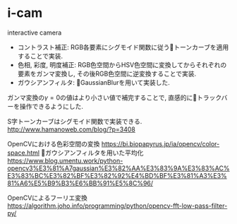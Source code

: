 # i-cam
interactive camera

- コントラスト補正:
RGB各要素にシグモイド関数に従うトーンカーブを適用することで実装.
- 色相, 彩度, 明度補正:
RGB色空間からHSV色空間に変換してからそれぞれの要素をガンマ変換し, その後RGB色空間に逆変換することで実装.
- ガウシアンフィルタ:
GaussianBlurを用いて実装した.

ガンマ変換の$\gamma=0$の値はより小さい値で補完することで, 直感的にトラックバーを操作できるようにした.

S字トーンカーブはシグモイド関数で実装できる.
<http://www.hamanoweb.com/blog/?p=3408>

OpenCVにおける色彩空間の変換
https://bi.biopapyrus.jp/ia/opencv/color-space.html

ガウシアンフィルタを用いた平均化
https://www.blog.umentu.work/python-opencv3%E3%81%A7gaussian%E3%82%AA%E3%83%9A%E3%83%AC%E3%83%BC%E3%82%BF%E3%82%92%E4%BD%BF%E3%81%A3%E3%81%A6%E5%B9%B3%E6%BB%91%E5%8C%96/

OpenCVによるフーリエ変換
https://algorithm.joho.info/programming/python/opencv-fft-low-pass-filter-py/
